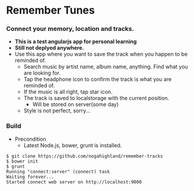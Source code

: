 # Remember Tunes
### Connect your memory, location and tracks.
- **This is a test angularjs app for personal learning**
- **Still not deplyed anywhere.**
- Use this app where you want to save the track when you happen to be reminded of.
  - Search music by artist name, album name, anything. Find what you are looking for.
  - Tap the headphone icon to confirm the track is what you are reminded of.
  - If the music is all right, tap star icon.
  - The track is saved to localstorage with the current position.
    - Will be stored on server(some day)
  - Style is not perfect, sorry...

### Build
- Precondition
  - Latest Node.js, bower, grunt is installed.

```
$ git clone https://github.com/nogahighland/remember-tracks
$ bower init
$ grunt
Running "connect:server" (connect) task
Waiting forever...
Started connect web server on http://localhost:9000
```
